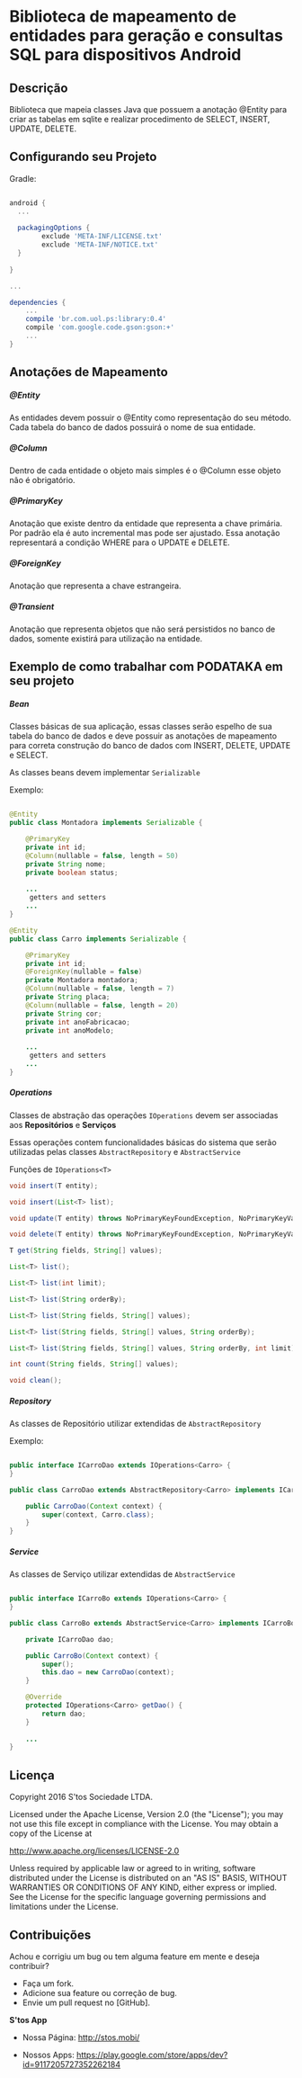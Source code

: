 Biblioteca de mapeamento de entidades para geração e consultas SQL para dispositivos Android
===============================================

Descrição
---------
Biblioteca que mapeia classes Java que possuem a anotação @Entity para criar as tabelas em sqlite e realizar procedimento de SELECT, INSERT, UPDATE, DELETE.


Configurando seu Projeto
------------------------

Gradle:
```gradle

android {
  ...
  
  packagingOptions {
        exclude 'META-INF/LICENSE.txt'
        exclude 'META-INF/NOTICE.txt'
  }
  
}

...

dependencies {
    ...
    compile 'br.com.uol.ps:library:0.4'
    compile 'com.google.code.gson:gson:+'
    ...
}

```

Anotações de Mapeamento
-----------------------

##### @Entity 
As entidades devem possuir o @Entity como representação do seu método.
Cada tabela do banco de dados possuirá o nome de sua entidade.

##### @Column
Dentro de cada entidade o objeto mais simples é o @Column esse objeto não é obrigatório.

##### @PrimaryKey
Anotação que existe dentro da entidade que representa a chave primária. Por padrão ela é auto incremental mas pode ser ajustado. Essa anotação representará a condição WHERE para o UPDATE e DELETE.

##### @ForeignKey
Anotação que representa a chave estrangeira.

##### @Transient
Anotação que representa objetos que não será persistidos no banco de dados, somente existirá para utilização na entidade.


Exemplo de como trabalhar com PODATAKA em seu projeto
----------------------------------------------------------

##### Bean
Classes básicas de sua aplicação, essas classes serão espelho de sua tabela do banco de dados e deve possuir as anotações de mapeamento para correta construção do banco de dados com INSERT, DELETE, UPDATE e SELECT.

As classes beans devem implementar `Serializable`

Exemplo:

```java

@Entity
public class Montadora implements Serializable {

    @PrimaryKey
    private int id;
    @Column(nullable = false, length = 50)
    private String nome;
    private boolean status;
    
    ...
     getters and setters
    ...
}

@Entity
public class Carro implements Serializable {

    @PrimaryKey
    private int id;
    @ForeignKey(nullable = false)
    private Montadora montadora;
    @Column(nullable = false, length = 7)
    private String placa;
    @Column(nullable = false, length = 20)
    private String cor;
    private int anoFabricacao;
    private int anoModelo;
    
    ...
     getters and setters
    ...
}

```


##### Operations
Classes de abstração das operações `IOperations` devem ser associadas aos **Repositórios** e **Serviços**

Essas operações contem funcionalidades básicas do sistema que serão utilizadas pelas classes `AbstractRepository` e `AbstractService`

Funções de `IOperations<T>`

```java
void insert(T entity);

void insert(List<T> list);

void update(T entity) throws NoPrimaryKeyFoundException, NoPrimaryKeyValueFoundException;

void delete(T entity) throws NoPrimaryKeyFoundException, NoPrimaryKeyValueFoundException;

T get(String fields, String[] values);

List<T> list();

List<T> list(int limit);

List<T> list(String orderBy);

List<T> list(String fields, String[] values);

List<T> list(String fields, String[] values, String orderBy);

List<T> list(String fields, String[] values, String orderBy, int limit);

int count(String fields, String[] values);

void clean();
```

##### Repository
As classes de Repositório utilizar extendidas de `AbstractRepository`

Exemplo:

```java

public interface ICarroDao extends IOperations<Carro> {
}

public class CarroDao extends AbstractRepository<Carro> implements ICarroDao {

    public CarroDao(Context context) {
        super(context, Carro.class);
    }
}

```

##### Service
As classes de Serviço utilizar extendidas de `AbstractService`

```java

public interface ICarroBo extends IOperations<Carro> {
}

public class CarroBo extends AbstractService<Carro> implements ICarroBo {

    private ICarroDao dao;

    public CarroBo(Context context) {
        super();
        this.dao = new CarroDao(context);
    }

    @Override
    protected IOperations<Carro> getDao() {
        return dao;
    }
    
    ...
}


```

Licença
-------

Copyright 2016 S'tos Sociedade LTDA.

Licensed under the Apache License, Version 2.0 (the "License"); you may not use this file except in compliance with the License. You may obtain a copy of the License at

http://www.apache.org/licenses/LICENSE-2.0

Unless required by applicable law or agreed to in writing, software distributed under the License is distributed on an "AS IS" BASIS, WITHOUT WARRANTIES OR CONDITIONS OF ANY KIND, either express or implied. See the License for the specific language governing permissions and limitations under the License.


Contribuições
-------------

Achou e corrigiu um bug ou tem alguma feature em mente e deseja contribuir?

* Faça um fork.
* Adicione sua feature ou correção de bug.
* Envie um pull request no [GitHub].

**S'tos App**

* Nossa Página: http://stos.mobi/

* Nossos Apps: https://play.google.com/store/apps/dev?id=9117205727352262184
